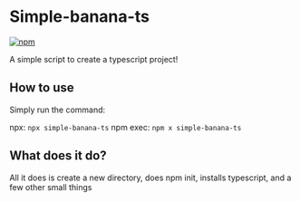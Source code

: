 # Simple-banana-ts

<a href='https://www.npmjs.com/package/simple-banana-ts'><img alt="npm" src="https://img.shields.io/npm/v/simple-banana-ts?color=00a500&label=npm&style=flat-square"></a>

A simple script to create a typescript project!

## How to use

Simply run the command:

npx: `npx simple-banana-ts`
npm exec: `npm x simple-banana-ts`

## What does it do?

All it does is create a new directory,
does npm init,
installs typescript,
and a few other small things
